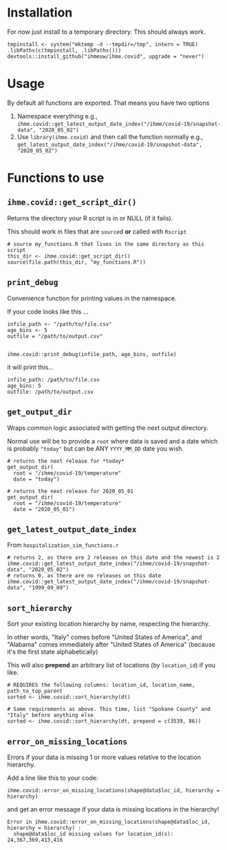 # Installation

For now just install to a temporary directory. This should always work.
```
tmpinstall <- system("mktemp -d --tmpdir=/tmp", intern = TRUE)
.libPaths(c(tmpinstall, .libPaths()))
devtools::install_github("ihmeuw/ihme.covid", upgrade = "never")
```

# Usage

By default all functions are exported. That means you have two options

1. Namespace everything e.g., `ihme.covid::get_latest_output_date_index("/ihme/covid-19/snapshot-data", "2020_05_02")`
1. Use `library(ihme.covid)` and then call the function normally e.g., `get_latest_output_date_index("/ihme/covid-19/snapshot-data", "2020_05_02")`

# Functions to use

## `ihme.covid::get_script_dir()`

Returns the directory your R script is in or NULL (if it fails).

This should work in files that are `source`d **or** called with `Rscript`
```
# source my_functions.R that lives in the same directory as this script
this_dir <- ihme.covid::get_script_dir()
source(file.path(this_dir, "my_functions.R"))
```

## `print_debug`

Convenience function for printing values in the namespace.

If your code looks like this ...
```
infile_path <- "/path/to/file.csv"
age_bins <- 5
outfile = "/path/to/output.csv"


ihme.covid::print_debug(infile_path, age_bins, outfile)
```

it will print this...
```
infile_path: /path/to/file.csv
age_bins: 5
outfile: /path/to/output.csv
```

## `get_output_dir`

Wraps common logic associated with getting the next output directory.

Normal use will be to provide a `root` where data is saved and a date which is probably `"today"` but can be ANY `YYYY_MM_DD` date you wish.

```
# returns the next release for *today*
get_output_dir(
  root = "/ihme/covid-19/temperature"
  date = "today")

# returns the next release for 2020_05_01
get_output_dir(
  root = "/ihme/covid-19/temperature"
  date = "2020_05_01")
```

## `get_latest_output_date_index`

From `hospitalization_sim_functions.r`

```
# returns 2, as there are 2 releases on this date and the newest is 2
ihme.covid::get_latest_output_date_index("/ihme/covid-19/snapshot-data", "2020_05_02")
# returns 0, as there are no releases on this date
ihme.covid::get_latest_output_date_index("/ihme/covid-19/snapshot-data", "1999_09_09")
```

## `sort_hierarchy`

Sort your existing location hierarchy by name, respecting the hierarchy.

In other words, "Italy" comes before "United States of America", and "Alabama" comes immediately after "United States of America" (because it's the first state alphabetically)

This will also **prepend** an arbitrary list of locations (by `location_id`) if you like.

```
# REQUIRES the following columns: location_id, location_name, path_to_top_parent
sorted <- ihme.covid::sort_hierarchy(dt)

# Same requirements as above. This time, list "Spokane County" and "Italy" before anything else
sorted <- ihme.covid::sort_hierarchy(dt, prepend = c(3539, 86))
```

## `error_on_missing_locations`

Errors if your data is missing 1 or more values relative to the location hierarchy.

Add a line like this to your code:
```
ihme.covid::error_on_missing_locations(shape@data$loc_id, hierarchy = hierarchy)
```

and get an error message if your data is missing locations in the hierarchy!

```
Error in ihme.covid::error_on_missing_locations(shape@data$loc_id, hierarchy = hierarchy) :
  shape@data$loc_id missing values for location_id(s): 24,367,369,413,416
```
